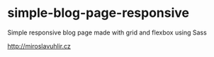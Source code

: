 # simple-blog-page-responsive
Simple responsive blog page made with grid and flexbox using Sass

http://miroslavuhlir.cz
